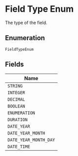 
# Field Type Enum

The type of the field.

## Enumeration

`FieldTypeEnum`

## Fields

| Name |
|  --- |
| `STRING` |
| `INTEGER` |
| `DECIMAL` |
| `BOOLEAN` |
| `ENUMERATION` |
| `DURATION` |
| `DATE_YEAR` |
| `DATE_YEAR_MONTH` |
| `DATE_YEAR_MONTH_DAY` |
| `DATE_TIME` |

